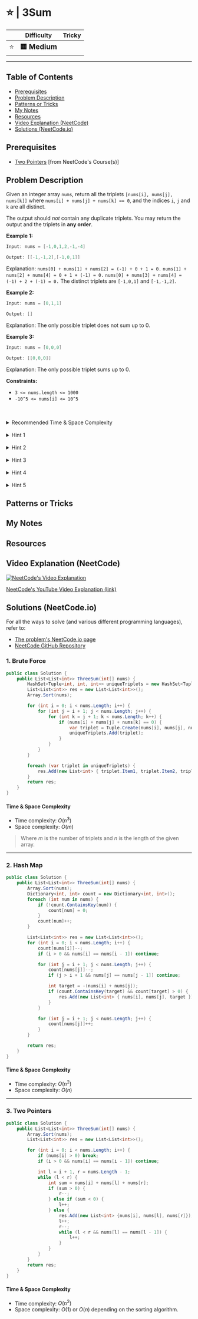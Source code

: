 # ⭐ | 3Sum

|   | Difficulty | Tricky |
|---|------------|--------|
| <big>⭐<big> | <big>**🟨 Medium**</big> | <big></big> |


---

## Table of Contents

- [Prerequisites](#prerequisites)
- [Problem Description](#problem-description)
- [Patterns or Tricks](#patterns-or-tricks)
- [My Notes](#my-notes)
- [Resources](#resources)
- [Video Explanation (NeetCode)](#video-explanation-neetcode)
- [Solutions (NeetCode.io)](#solutions-neetcodeio)
    


## Prerequisites
- [Two Pointers](https://neetcode.io/courses/advanced-algorithms/3) [from NeetCode's Course(s)]


## Problem Description
Given an integer array `nums`, return all the triplets `[nums[i], nums[j], nums[k]]` where `nums[i] + nums[j] + nums[k] == 0`, and the indices `i`, `j` and `k` are all distinct.

The output should *not* contain any duplicate triplets. You may return the output and the triplets in **any order**.

**Example 1:**

```java
Input: nums = [-1,0,1,2,-1,-4]

Output: [[-1,-1,2],[-1,0,1]]
```

Explanation: 
`nums[0] + nums[1] + nums[2] = (-1) + 0 + 1 = 0.`
`nums[1] + nums[2] + nums[4] = 0 + 1 + (-1) = 0.`
`nums[0] + nums[3] + nums[4] = (-1) + 2 + (-1) = 0.`
The distinct triplets are `[-1,0,1]` and `[-1,-1,2]`.

**Example 2:**

```java
Input: nums = [0,1,1]

Output: []
```

Explanation: The only possible triplet does not sum up to 0.

**Example 3:**

```java
Input: nums = [0,0,0]

Output: [[0,0,0]]
```

Explanation: The only possible triplet sums up to 0.


**Constraints:**
* `3 <= nums.length <= 1000`
* `-10^5 <= nums[i] <= 10^5`

<br>
<br>
<details class="hint-accordion">  
    <summary>Recommended Time & Space Complexity</summary>
    <p>
    You should aim for a solution with <code>O(n^2)</code> time and <code>O(1)</code> space, where <code>n</code> is the size of the input array.
    </p>
</details>

<br>
<details class="hint-accordion">  
    <summary>Hint 1</summary>
    <p>
    A brute force solution would be to check for every triplet in the array. This would be an <code>O(n^3)</code> solution. Can you think of a better way?
    </p>
</details>

<br>
<details class="hint-accordion">  
    <summary>Hint 2</summary>
    <p>
    Can you think of an algorithm after sorting the input array? What can we observe by rearranging the given equation in the problem?
    </p>
</details>

<br>
<details class="hint-accordion">  
    <summary>Hint 3</summary>
    <p>
     We can iterate through nums with index <code>i</code> and get <code>nums[i] = -(nums[j] + nums[k])</code> after rearranging the equation, making <code>-nums[i] = nums[j] + nums[k]</code>. For each index <code>i</code>, we should efficiently  calculate the <code>j</code> and <code>k</code> pairs without duplicates. Which algorithm is suitable to find <code>j</code> and <code>k</code> pairs?
    </p>
</details>

<br>
<details class="hint-accordion">  
    <summary>Hint 4</summary>
    <p>
    To efficiently find the <code>j</code> and <code>k</code> pairs, we run the two pointer approach on the elements to the right of index <code>i</code> as the array is sorted. When we run two pointer algorithm, consider <code>j</code> and <code>k</code> as pointers (<code>j</code> is at left, <code>k</code> is at right) and <code>target = -nums[i]</code>, if the current sum <code>num[j] + nums[k] < target</code> then we need to increase the value of current sum by incrementing <code>j</code> pointer. Else if the current sum <code>num[j] + nums[k] > target</code> then we should decrease the value of current sum by decrementing <code>k</code> pointer. How do you deal with duplicates? 
    </p>
</details>

<br>
<details class="hint-accordion">  
    <summary>Hint 5</summary>
    <p>
     When the current sum <code>nums[j] + nums[k] == target</code> add this pair to the result. We can move <code>j</code> or <code>k</code> pointer until <code>j < k</code> and the pairs are repeated. This ensures that no duplicate pairs are added to the result.
    </p>
</details>


## Patterns or Tricks
<!-- This section is for any patterns or tricks noticed/spotted when solving the question which we can use as an indication of using the same approach(es) used here when facing another problems somewhat like this. -->

## My Notes


## Resources


## Video Explanation (NeetCode)
[![NeetCode's Video Explanation](https://img.youtube.com/vi/jzZsG8n2R9A/0.jpg)](https://www.youtube.com/watch?v=jzZsG8n2R9A)

[NeetCode's YouTube Video Explanation (link)](https://www.youtube.com/watch?v=jzZsG8n2R9A)


## Solutions (NeetCode.io)
For all the ways to solve (and various different programming languages), refer to:
- [The problem's NeetCode.io page](https://neetcode.io/problems/three-integer-sum)
- [NeetCode GitHub Repository](https://github.com/neetcode-gh/leetcode)

### 1. Brute Force






```csharp
public class Solution {
    public List<List<int>> ThreeSum(int[] nums) {
        HashSet<Tuple<int, int, int>> uniqueTriplets = new HashSet<Tuple<int, int, int>>();
        List<List<int>> res = new List<List<int>>();
        Array.Sort(nums);

        for (int i = 0; i < nums.Length; i++) {
            for (int j = i + 1; j < nums.Length; j++) {
                for (int k = j + 1; k < nums.Length; k++) {
                    if (nums[i] + nums[j] + nums[k] == 0) {
                        var triplet = Tuple.Create(nums[i], nums[j], nums[k]);
                        uniqueTriplets.Add(triplet);
                    }
                }
            }
        }

        foreach (var triplet in uniqueTriplets) {
            res.Add(new List<int> { triplet.Item1, triplet.Item2, triplet.Item3 });
        }
        return res;
    }
}
```




#### Time & Space Complexity

* Time complexity: $O(n ^ 3)$
* Space complexity: $O(m)$

> Where $m$ is the number of triplets and $n$ is the length of the given array.

---

### 2. Hash Map






```csharp
public class Solution {
    public List<List<int>> ThreeSum(int[] nums) {
        Array.Sort(nums);
        Dictionary<int, int> count = new Dictionary<int, int>();
        foreach (int num in nums) {
            if (!count.ContainsKey(num)) {
                count[num] = 0;
            }
            count[num]++;
        }

        List<List<int>> res = new List<List<int>>();
        for (int i = 0; i < nums.Length; i++) {
            count[nums[i]]--;
            if (i > 0 && nums[i] == nums[i - 1]) continue;

            for (int j = i + 1; j < nums.Length; j++) {
                count[nums[j]]--;
                if (j > i + 1 && nums[j] == nums[j - 1]) continue;

                int target = -(nums[i] + nums[j]);
                if (count.ContainsKey(target) && count[target] > 0) {
                    res.Add(new List<int> { nums[i], nums[j], target });
                }
            }

            for (int j = i + 1; j < nums.Length; j++) {
                count[nums[j]]++;
            }
        }

        return res;
    }
}
```




#### Time & Space Complexity

* Time complexity: $O(n ^ 2)$
* Space complexity: $O(n)$

---

### 3. Two Pointers






```csharp
public class Solution {
    public List<List<int>> ThreeSum(int[] nums) {
        Array.Sort(nums);
        List<List<int>> res = new List<List<int>>();

        for (int i = 0; i < nums.Length; i++) {
            if (nums[i] > 0) break;
            if (i > 0 && nums[i] == nums[i - 1]) continue;

            int l = i + 1, r = nums.Length - 1;
            while (l < r) {
                int sum = nums[i] + nums[l] + nums[r];
                if (sum > 0) {
                    r--;
                } else if (sum < 0) {
                    l++;
                } else {
                    res.Add(new List<int> {nums[i], nums[l], nums[r]});
                    l++;
                    r--;
                    while (l < r && nums[l] == nums[l - 1]) {
                        l++;
                    }
                }
            }
        }
        return res;
    }
}
```




#### Time & Space Complexity

* Time complexity: $O(n ^ 2)$
* Space complexity: $O(1)$ or $O(n)$ depending on the sorting algorithm.
